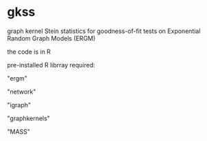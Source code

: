 # gkss
graph kernel Stein statistics for goodness-of-fit tests on Exponential Random Graph Models (ERGM)

the code is in R

pre-installed R librray required:

"ergm"

"network"

"igraph"

"graphkernels"

"MASS"
